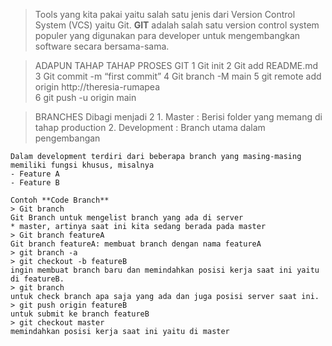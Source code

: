 > Tools yang kita pakai yaitu salah satu jenis dari Version Control System (VCS) yaitu Git.
**GIT** adalah salah satu version control system populer yang digunakan para developer untuk mengembangkan software secara bersama-sama.

> ADAPUN TAHAP TAHAP PROSES GIT
> 1 Git init
> 2 Git add README.md
> 3 Git commit -m “first commit”
> 4 Git branch -M main
> 5 git remote add origin http://theresia-rumapea    
> 6 git push -u origin main

> BRANCHES
Dibagi menjadi 2
    1. Master : Berisi folder yang memang di tahap production
    2. Development : Branch utama dalam pengembangan
    
    Dalam development terdiri dari beberapa branch yang masing-masing memiliki fungsi khusus, misalnya
    - Feature A
    - Feature B
    
    Contoh **Code Branch**
    > Git branch
    Git Branch untuk mengelist branch yang ada di server
    * master, artinya saat ini kita sedang berada pada master 
    > Git branch featureA
    Git branch featureA: membuat branch dengan nama featureA
    > git branch -a
    > git checkout -b featureB
    ingin membuat branch baru dan memindahkan posisi kerja saat ini yaitu di featureB.
    > git branch 
    untuk check branch apa saja yang ada dan juga posisi server saat ini. 
    > git push origin featureB
    untuk submit ke branch featureB
    > git checkout master
    memindahkan posisi kerja saat ini yaitu di master